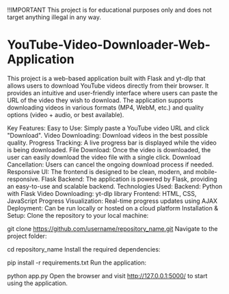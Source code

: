 !!IMPORTANT 
This project is for educational purposes only and does not target anything illegal in any way.

# YouTube-Video-Downloader-Web-Application
This project is a web-based application built with Flask and yt-dlp that allows users to download YouTube videos directly from their browser. It provides an intuitive and user-friendly interface where users can paste the URL of the video they wish to download. The application supports downloading videos in various formats (MP4, WebM, etc.) and quality options (video + audio, or best available).

Key Features:
Easy to Use: Simply paste a YouTube video URL and click "Download".
Video Downloading: Download videos in the best possible quality.
Progress Tracking: A live progress bar is displayed while the video is being downloaded.
File Download: Once the video is downloaded, the user can easily download the video file with a single click.
Download Cancellation: Users can cancel the ongoing download process if needed.
Responsive UI: The frontend is designed to be clean, modern, and mobile-responsive.
Flask Backend: The application is powered by Flask, providing an easy-to-use and scalable backend.
Technologies Used:
Backend: Python with Flask
Video Downloading: yt-dlp library
Frontend: HTML, CSS, JavaScript
Progress Visualization: Real-time progress updates using AJAX
Deployment: Can be run locally or hosted on a cloud platform
Installation & Setup:
Clone the repository to your local machine:

git clone https://github.com/username/repository_name.git
Navigate to the project folder:

cd repository_name
Install the required dependencies:

pip install -r requirements.txt
Run the application:

python app.py
Open the browser and visit http://127.0.0.1:5000/ to start using the application.
